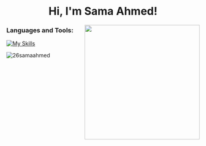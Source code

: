 <h1 align="center">Hi, I'm Sama Ahmed! </h1>

<img src="https://user-images.githubusercontent.com/111910374/212576437-f7c29759-9f0a-4918-b218-656080b790b0.png" width="300px" align="right">


<h3 align="left">Languages and Tools:</h3>
<p align="left"> <a href="https://www.w3schools.com/cpp/" target="_blank" rel="noreferrer"> <img 
                                                                                                
[![My Skills](https://skillicons.dev/icons?i=cpp,html,css,vscode,linux)](https://skillicons.dev)
                                                                                                                                                                                            

<p><img align="center" src="https://github-readme-streak-stats.herokuapp.com/?user=26samaahmed&theme=tokyonight" alt="26samaahmed" /></p>
